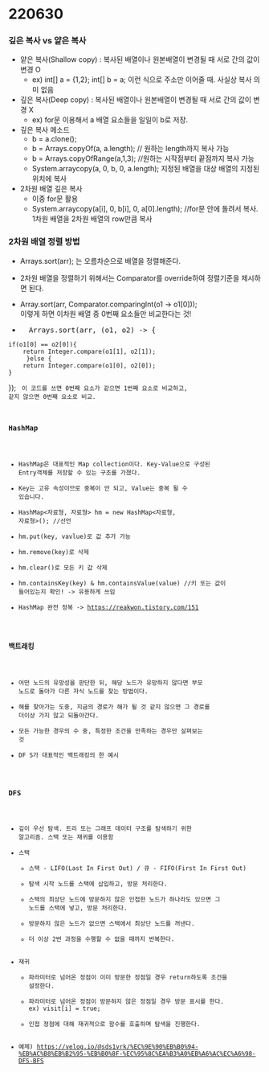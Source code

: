 #  220630

### 깊은 복사 vs 얕은 복사
  
  - 얕은 복사(Shallow copy) : 복사된 배열이나 원본배열이 변경될 때 서로 간의 값이 변경 O
    - ex) int[] a = {1,2}; int[] b = a; 이런 식으로 주소만 이어줄 때. 사실상 복사 의미 없음
  - 깊은 복사(Deep copy) : 복사된 배열이나 원본배열이 변경될 때 서로 간의 값이 변경 X
    - ex) for문 이용해서 a 배열 요소들을 일일이 b로 저장. 
  - 깊은 복사 메소드 
    - b = a.clone();
    - b = Arrays.copyOf(a, a.length); // 원하는 length까지 복사 가능
    - b = Arrays.copyOfRange(a,1,3);  //원하는 시작점부터 끝점까지 복사 가능
    - System.arraycopy(a, 0, b, 0, a.length); 지정된 배열을 대상 배열의 지정된 위치에 복사
  - 2차원 배열 깊은 복사
    - 이중 for문 활용
    - System.arraycopy(a[i], 0, b[i], 0, a[0].length); //for문 안에 돌려서 복사. 1차원 배열을 2차원 배열의 row만큼 복사

### 2차원 배열 정렬 방법

  - Arrays.sort(arr); 는 오름차순으로 배열을 정렬해준다.
   
  - 2차원 배열을 정렬하기 위해서는 Comparator를 override하여 정렬기준을 제시하면 된다.
 
  
  - Array.sort(arr, Comparator.comparingInt(o1 -> o1[0])); <br>
  이렇게 하면 이차원 배열 중 0번째 요소들만 비교한다는 것!
  
  -  <pre>  Arrays.sort(arr, (o1, o2) -> {
  	if(o1[0] == o2[0]){
  		return Integer.compare(o1[1], o2[1]);
         }else {
  		return Integer.compare(o1[0], o2[0]);
  	}
  });
  <code>
  이 코드를 쓰면 0번째 요소가 같으면 1번째 요소로 비교하고, 같지 않으면 0번째 요소로 비교.

### HashMap
  - HashMap은 대표적인 Map collection이다. Key-Value으로 구성된 Entry객체를 저장할 수 있는 구조를 가졌다.
  - Key는 고유 속성이므로 중복이 안 되고, Value는 중복 될 수 있습니다.
  - HashMap<자료형, 자료형> hm = new HashMap<자료형, 자료형>(); //선언
  - hm.put(key, vavlue)로 값 추가 가능
  - hm.remove(key)로 삭제
  - hm.clear()로 모든 키 값 삭제
  - hm.containsKey(key) & hm.containsValue(value) //키 또는 값이 들어있는지 확인! -> 유용하게 쓰임
  - HashMap 완전 정복 -> https://reakwon.tistory.com/151

### 백트래킹
  - 어떤 노드의 유망성을 판단한 뒤, 해당 노드가 유망하지 않다면 부모 노드로 돌아가 다른 자식 노드를 찾는 방법이다. 
  - 해를 찾아가는 도중, 지금의 경로가 해가 될 것 같지 않으면 그 경로를 더이상 가지 않고 되돌아간다.
  - 모든 가능한 경우의 수 중, 특정한 조건을 만족하는 경우만 살펴보는 것
  - DF S가 대표적인 백트래킹의 한 예시

### DFS
  - 깊이 우선 탐색. 트리 또는 그래프 데이터 구조를 탐색하기 위한 알고리즘. 스택 또는 재귀를 이용함 
  - 스택
    - 스택 - LIFO(Last In First Out) / 큐 - FIFO(First In First Out)
    - 탐색 시작 노드를 스택에 삽입하고, 방문 처리한다.
    - 스택의 최상단 노드에 방문하지 않은 인접한 노드가 하나라도 있으면 그 노드를 스택에 넣고, 방문 처리한다.
    - 방문하지 않은 노드가 없으면 스택에서 최상단 노드를 꺼낸다.
    - 더 이상 2번 과정을 수행할 수 없을 때까지 반복한다.
  - 재귀
    - 파라미터로 넘어온 정점이 이미 방문한 정점일 경우 return하도록 조건을 설정한다.
    - 파라미터로 넘어온 정점이 방문하지 않은 정점일 경우 방문 표시를 한다. ex) visit[i] = true;
    - 인접 정점에 대해 재귀적으로 함수를 호출하며 탐색을 진행한다.
  - 예제) https://velog.io/@sds1vrk/%EC%9E%90%EB%B0%94-%EB%AC%B8%EB%B2%95-%EB%B0%8F-%EC%95%8C%EA%B3%A0%EB%A6%AC%EC%A6%98-DFS-BFS
  
  
